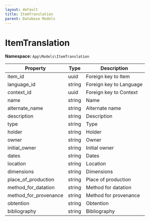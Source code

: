 ```yaml
---
layout: default
title: ItemTranslation
parent: Database Models
---
```


# ItemTranslation

**Namespace:** `App\Models\ItemTranslation`

| Property              | Type   | Description             |
| --------------------- | ------ | ----------------------- |
| item_id               | uuid   | Foreign key to Item     |
| language_id           | string | Foreign key to Language |
| context_id            | uuid   | Foreign key to Context  |
| name                  | string | Name                    |
| alternate_name        | string | Alternate name          |
| description           | string | Description             |
| type                  | string | Type                    |
| holder                | string | Holder                  |
| owner                 | string | Owner                   |
| initial_owner         | string | Initial owner           |
| dates                 | string | Dates                   |
| location              | string | Location                |
| dimensions            | string | Dimensions              |
| place_of_production   | string | Place of production     |
| method_for_datation   | string | Method for datation     |
| method_for_provenance | string | Method for provenance   |
| obtention             | string | Obtention               |
| bibliography          | string | Bibliography            |
